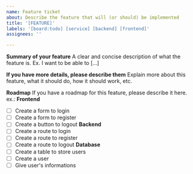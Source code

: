```yaml
---
name: Feature ticket
about: Describe the feature that will (or should) be implemented
title: '[FEATURE]'
labels: '[board:todo] [service] [backend] [frontend]'
assignees: ''

---
```


**Summary of your feature**
A clear and concise description of what the feature is. Ex. I want to be able to [...]

**If you have more details, please describe them**
Explain more about this feature, what it should do, how it should work, etc.

**Roadmap**
If you have a roadmap for this feature, please describe it here.
ex.:
**Frontend**
- [ ] Create a form to login
- [ ] Create a form to register
- [ ] Create a button to logout
**Backend**
- [ ] Create a route to login
- [ ] Create a route to register
- [ ] Create a route to logout
**Database**
- [ ] Create a table to store users
- [ ] Create a user
- [ ] Give user's informations